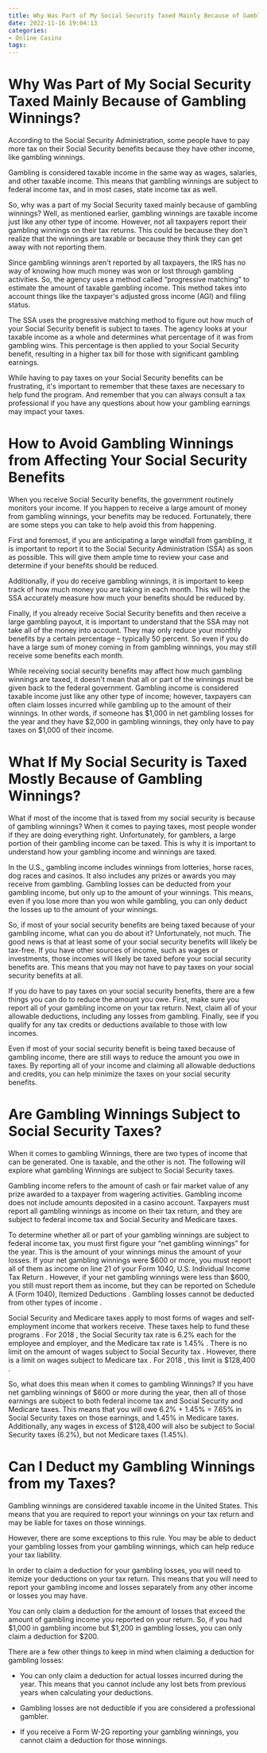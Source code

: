 ```yaml
---
title: Why Was Part of My Social Security Taxed Mainly Because of Gambling Winnings
date: 2022-11-16 19:04:13
categories:
- Online Casino
tags:
---
```



#  Why Was Part of My Social Security Taxed Mainly Because of Gambling Winnings?

According to the Social Security Administration, some people have to pay more tax on their Social Security benefits because they have other income, like gambling winnings.

Gambling is considered taxable income in the same way as wages, salaries, and other taxable income. This means that gambling winnings are subject to federal income tax, and in most cases, state income tax as well.

So, why was a part of my Social Security taxed mainly because of gambling winnings? Well, as mentioned earlier, gambling winnings are taxable income just like any other type of income. However, not all taxpayers report their gambling winnings on their tax returns. This could be because they don't realize that the winnings are taxable or because they think they can get away with not reporting them.

Since gambling winnings aren't reported by all taxpayers, the IRS has no way of knowing how much money was won or lost through gambling activities. So, the agency uses a method called “progressive matching” to estimate the amount of taxable gambling income. This method takes into account things like the taxpayer's adjusted gross income (AGI) and filing status.

The SSA uses the progressive matching method to figure out how much of your Social Security benefit is subject to taxes. The agency looks at your taxable income as a whole and determines what percentage of it was from gambling wins. This percentage is then applied to your Social Security benefit, resulting in a higher tax bill for those with significant gambling earnings.

While having to pay taxes on your Social Security benefits can be frustrating, it's important to remember that these taxes are necessary to help fund the program. And remember that you can always consult a tax professional if you have any questions about how your gambling earnings may impact your taxes.

#  How to Avoid Gambling Winnings from Affecting Your Social Security Benefits

When you receive Social Security benefits, the government routinely monitors your income. If you happen to receive a large amount of money from gambling winnings, your benefits may be reduced. Fortunately, there are some steps you can take to help avoid this from happening.

First and foremost, if you are anticipating a large windfall from gambling, it is important to report it to the Social Security Administration (SSA) as soon as possible. This will give them ample time to review your case and determine if your benefits should be reduced.

Additionally, if you do receive gambling winnings, it is important to keep track of how much money you are taking in each month. This will help the SSA accurately measure how much your benefits should be reduced by.

Finally, if you already receive Social Security benefits and then receive a large gambling payout, it is important to understand that the SSA may not take all of the money into account. They may only reduce your monthly benefits by a certain percentage – typically 50 percent. So even if you do have a large sum of money coming in from gambling winnings, you may still receive some benefits each month.

While receiving social security benefits may affect how much gambling winnings are taxed, it doesn't mean that all or part of the winnings must be given back to the federal government. Gambling income is considered taxable income just like any other type of income; however, taxpayers can often claim losses incurred while gambling up to the amount of their winnings. In other words, if someone has $1,000 in net gambling losses for the year and they have $2,000 in gambling winnings, they only have to pay taxes on $1,000 of their income.

#  What If My Social Security is Taxed Mostly Because of Gambling Winnings?

What if most of the income that is taxed from my social security is because of gambling winnings? When it comes to paying taxes, most people wonder if they are doing everything right. Unfortunately, for gamblers, a large portion of their gambling income can be taxed. This is why it is important to understand how your gambling income and winnings are taxed.

In the U.S., gambling income includes winnings from lotteries, horse races, dog races and casinos. It also includes any prizes or awards you may receive from gambling. Gambling losses can be deducted from your gambling income, but only up to the amount of your winnings. This means, even if you lose more than you won while gambling, you can only deduct the losses up to the amount of your winnings.

So, if most of your social security benefits are being taxed because of your gambling income, what can you do about it? Unfortunately, not much. The good news is that at least some of your social security benefits will likely be tax-free. If you have other sources of income, such as wages or investments, those incomes will likely be taxed before your social security benefits are. This means that you may not have to pay taxes on your social security benefits at all.

If you do have to pay taxes on your social security benefits, there are a few things you can do to reduce the amount you owe. First, make sure you report all of your gambling income on your tax return. Next, claim all of your allowable deductions, including any losses from gambling. Finally, see if you qualify for any tax credits or deductions available to those with low incomes.

Even if most of your social security benefit is being taxed because of gambling income, there are still ways to reduce the amount you owe in taxes. By reporting all of your income and claiming all allowable deductions and credits, you can help minimize the taxes on your social security benefits.

#  Are Gambling Winnings Subject to Social Security Taxes?

When it comes to gambling Winnings, there are two types of income that can be generated. One is taxable, and the other is not. The following will explore what gambling Winnings are subject to Social Security taxes.

Gambling income refers to the amount of cash or fair market value of any prize awarded to a taxpayer from wagering activities. Gambling income does not include amounts deposited in a casino account. Taxpayers must report all gambling winnings as income on their tax return, and they are subject to federal income tax and Social Security and Medicare taxes. 

To determine whether all or part of your gambling winnings are subject to federal income tax, you must first figure your “net gambling winnings” for the year. This is the amount of your winnings minus the amount of your losses. If your net gambling winnings were $600 or more, you must report all of them as income on line 21 of your Form 1040, U.S. Individual Income Tax Return . However, if your net gambling winnings were less than $600, you still must report them as income, but they can be reported on Schedule A (Form 1040), Itemized Deductions . Gambling losses cannot be deducted from other types of income .

Social Security and Medicare taxes apply to most forms of wages and self-employment income that workers receive. These taxes help to fund these programs . For 2018 , the Social Security tax rate is 6.2% each for the employee and employer, and the Medicare tax rate is 1.45% . There is no limit on the amount of wages subject to Social Security tax . However, there is a limit on wages subject to Medicare tax . For 2018 , this limit is $128,400 . 

So, what does this mean when it comes to gambling Winnings? If you have net gambling winnings of $600 or more during the year, then all of those earnings are subject to both federal income tax and Social Security and Medicare taxes. This means that you will owe 6.2% + 1.45% = 7.65% in Social Security taxes on those earnings, and 1.45% in Medicare taxes. Additionally, any wages in excess of $128,400 will also be subject to Social Security taxes (6.2%), but not Medicare taxes (1.45%).

#  Can I Deduct my Gambling Winnings from my Taxes?

Gambling winnings are considered taxable income in the United States. This means that you are required to report your winnings on your tax return and may be liable for taxes on those winnings.

However, there are some exceptions to this rule. You may be able to deduct your gambling losses from your gambling winnings, which can help reduce your tax liability.

In order to claim a deduction for your gambling losses, you will need to itemize your deductions on your tax return. This means that you will need to report your gambling income and losses separately from any other income or losses you may have.

You can only claim a deduction for the amount of losses that exceed the amount of gambling income you reported on your return. So, if you had $1,000 in gambling income but $1,200 in gambling losses, you can only claim a deduction for $200.

There are a few other things to keep in mind when claiming a deduction for gambling losses:

- You can only claim a deduction for actual losses incurred during the year. This means that you cannot include any lost bets from previous years when calculating your deductions.

- Gambling losses are not deductible if you are considered a professional gambler.

- If you receive a Form W-2G reporting your gambling winnings, you cannot claim a deduction for those winnings.